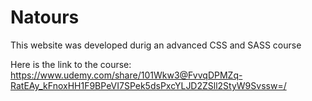 # Natours
This website was developed durig an advanced CSS and SASS course

Here is the link to the course: https://www.udemy.com/share/101Wkw3@FvvqDPMZq-RatEAy_kFnoxHH1F9BPeVI7SPek5dsPxcYLJD2ZSll2StyW9Svssw=/
